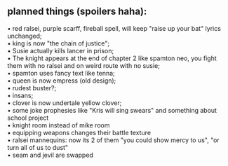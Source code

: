 ## planned things (spoilers haha):
 • red ralsei, purple scarff, fireball spell, will keep "raise up your bat" lyrics unchanged;  
 • king is now "the chain of justice";  
 • Susie actually kills lancer in prison;  
 • The knight appears at the end of chapter 2 like spamton neo, you fight them with no ralsei and on weird route with no susie;  
 • spamton uses fancy text like tenna;  
 • queen is now empress (old design);  
 • rudest buster?;  
 • insans;  
 • clover is now undertale yellow clover;  
 • some joke prophesies like "Kris will sing swears" and something about school project  
 • knight room instead of mike room  
 • equipping weapons changes their battle texture   
 • ralsei mannequins: now its 2 of them "you could show mercy to us", "or turn all of us to dust"  
 • seam and jevil are swapped  